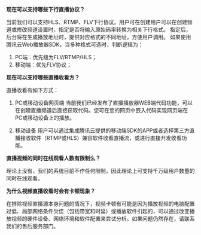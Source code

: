 **现在可以支持哪些下行直播协议？**

当前我们可以支持HLS、RTMP、FLV下行协议。用户可在创建用户可以在创建频道或修改频道设置时，指定是否将输入原始码率转换为相关下行格式。
指定后，后台将在生成播放地址时，提供对应格式的不同地址，方便用户调用。
如果使用腾讯云Web播放器SDK，当多种格式可选时，判断逻辑为：
1. PC端：优先级为FLV/RTMP/HLS；
2. 移动端：优先FLV协议；

**现在可以支持哪些直播收看方？**

直播收看有如下方式：

1.	PC或移动设备网页端
当前我们已经发布了直播播放器WEB端代码功能，可以在创建直播频道后直接获取代码。您可在您的网页中嵌入代码实现网页端在PC或移动设备上的播放。

2.	移动设备
用户可以通过集成腾讯云提供的移动端SDK的APP或者选择第三方直播接收软件（RTMP或HLS）兼容软件收看直播流，或进行直接开发收看功能。

**直播视频的同时在线观看人数有限制么？**

理论上没有，我们的系统目前不作任何限制，因此理论上可支持千万级用户数量的同时在线观看。


**为什么视频直播收看时会有卡顿现象？**

在排除视频直播源本身问题的情况下，视频卡顿有可能是因为播放视频的电脑配置过低、局部网络条件欠佳（包括带宽和时延）或播放软件引起的，可以通过改变播放视频的硬件设备、网络环境和软件配置来尝试分析。如果问题仍然存在，请联系我们的售后服务部门。